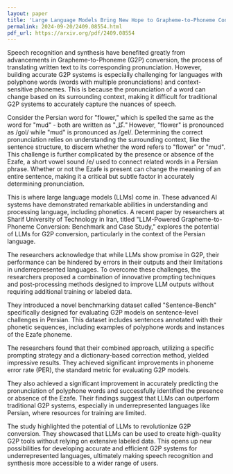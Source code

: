 ```yaml
---
layout: paper
title: 'Large Language Models Bring New Hope to Grapheme-to-Phoneme Conversion, Especially for Underrepresented Languages'
permalink: 2024-09-20/2409.08554.html
pdf_url: https://arxiv.org/pdf/2409.08554
---
```


Speech recognition and synthesis have benefited greatly from advancements in  Grapheme-to-Phoneme (G2P) conversion, the process of translating written text to its corresponding pronunciation. However, building accurate G2P systems is especially challenging for languages with polyphone words (words with multiple pronunciations) and context-sensitive phonemes. This is because the pronunciation of a word can change based on its surrounding context, making it difficult for traditional G2P systems to accurately capture the nuances of speech.

Consider the Persian word for "flower," which is spelled the same as the word for "mud" - both are written as "گل." However, "flower" is pronounced as /gol/ while "mud" is pronounced as /gel/. Determining the correct pronunciation relies on understanding the surrounding context, like the sentence structure, to discern whether the word refers to "flower" or "mud". This challenge is further complicated by the presence or absence of the Ezafe, a short vowel sound /e/ used to connect related words in a Persian phrase. Whether or not the Ezafe is present can change the meaning of an entire sentence, making it a critical but subtle factor in accurately determining pronunciation.

This is where large language models (LLMs) come in. These advanced AI systems have demonstrated remarkable abilities in understanding and processing language, including phonetics. A recent paper by researchers at Sharif University of Technology in Iran, titled "LLM-Powered Grapheme-to-Phoneme Conversion: Benchmark and Case Study," explores the potential of LLMs for G2P conversion, particularly in the context of the Persian language. 

The researchers acknowledge that while LLMs show promise in G2P, their performance can be hindered by errors in their outputs and their limitations in underrepresented languages. To overcome these challenges, the researchers proposed a combination of innovative prompting techniques and post-processing methods designed to improve LLM outputs without requiring additional training or labeled data. 

They introduced a novel benchmarking dataset called "Sentence-Bench" specifically designed for evaluating G2P models on sentence-level challenges in Persian. This dataset includes sentences annotated with their phonetic sequences, including examples of polyphone words and instances of the Ezafe phoneme. 

The researchers found that their combined approach, utilizing a specific prompting strategy and a dictionary-based correction method, yielded impressive results. They achieved significant improvements in phoneme error rate (PER), the standard metric for evaluating G2P models. 

They also achieved a significant improvement in accurately predicting the pronunciation of polyphone words and successfully identified the presence or absence of the Ezafe. Their findings suggest that LLMs can outperform traditional G2P systems, especially in underrepresented languages like Persian, where resources for training are limited.

The study highlighted the potential of LLMs to revolutionize G2P conversion. They showcased that LLMs can be used to create high-quality G2P tools without relying on extensive labeled data. This opens up new possibilities for developing accurate and efficient G2P systems for underrepresented languages, ultimately making speech recognition and synthesis more accessible to a wider range of users. 
